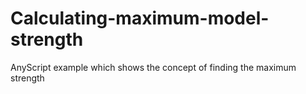 # Calculating-maximum-model-strength
AnyScript example which shows the concept of finding the maximum strength
